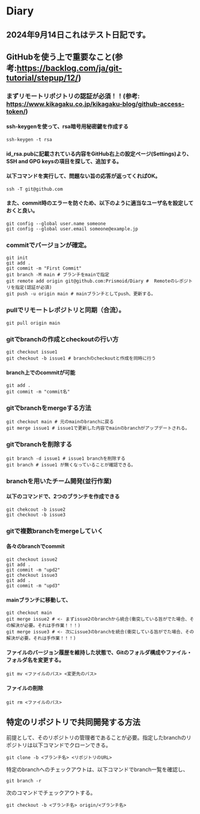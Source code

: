 # Diary
## 2024年9月14日これはテスト日記です。

## GitHubを使う上で重要なこと(参考:https://backlog.com/ja/git-tutorial/stepup/12/)
### まずリモートリポジトリの認証が必須！！(参考: https://www.kikagaku.co.jp/kikagaku-blog/github-access-token/)
#### ssh-keygenを使って、rsa暗号用秘密鍵を作成する
```
ssh-keygen -t rsa
```
#### id_rsa.pubに記載されている内容をGitHub右上の設定ページ(Settings)より、SSH and GPG keysの項目を探して、追加する。
#### 以下コマンドを実行して、問題ない旨の応答が返ってくればOK。
```
ssh -T git@github.com
```

#### また、commit時のエラーを防ぐため、以下のように適当なユーザ名を設定しておくと良い。
```
git config --global user.name someone
git config --global user.email someone@example.jp
```


### commitでバージョンが確定。
```
git init
git add .
git commit -m "First Commit"
git branch -M main # ブランチをmainで指定
git remote add origin git@github.com:Prismoid/Diary #  Remoteのレポジトリを指定(認証が必須)
git push -u origin main # mainブランチとしてpush、更新する。
```

### pullでリモートレポジトリと同期（合流）。
```
git pull origin main
```

### gitでbranchの作成とcheckoutの行い方
```
git checkout issue1
git checkout -b issue1 # branchのcheckoutと作成を同時に行う
```
#### branch上でのcommitが可能
```
git add .
git commit -m "commit名"
```

### gitでbranchをmergeする方法
```
git checkout main # 元のmainのbranchに戻る
git merge issue1 # issue1で更新した内容でmainのbranchがアップデートされる。
```

### gitでbranchを削除する
```
git branch -d issue1 # issue1 branchを削除する
git branch # issue1 が無くなっていることが確認できる。
```
### branchを用いたチーム開発(並行作業)
#### 以下のコマンドで、2つのブランチを作成できる
```
git chekcout -b issue2
git checkout -b issue3
```

### gitで複数branchをmergeしていく
#### 各々のbranchでcommit
```
git checkout issue2
git add .
git commit -m "upd2"
git checkout issue3
git add .
git commit -m "upd3"
```
#### mainブランチに移動して、
```
git checkout main
git merge issue2 # <- まずissue2のbranchから統合(衝突している旨がでた場合、その解決が必要。それは手作業！！！)
git merge issue3 # <- 次にissue3のbranchを統合(衝突している旨がでた場合、その解決が必要。それは手作業！！！)
```

#### ファイルのバージョン履歴を維持した状態で、Gitのフォルダ構成やファイル・フォルダ名を変更する。
```
git mv <ファイルのパス> <変更先のパス>
```

#### ファイルの削除
```
git rm <ファイルのパス>
```

## 特定のリポジトリで共同開発する方法

前提として、そのリポジトリの管理者であることが必要。指定したbranchのリポジトリは以下コマンドでクローンできる。
```
git clone -b <ブランチ名> <リポジトリのURL>
```
特定のbranchへのチェックアウトは、以下コマンドでbranch一覧を確認し、
```
git branch -r
```
次のコマンドでチェックアウトする。
```
git checkout -b <ブランチ名> origin/<ブランチ名>
```
